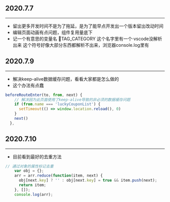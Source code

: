 ## 2020.7.7 
***
- 留出更多开发时间不是为了拖延，是为了能早点开发出一个版本留出改动时间
- 编辑页面动画有点问题，组件复用量底下
- 记一个有意思的变量名  TAG_CATEGORY 这个名字里有一个·vscode没解析出来 这个符号好像大部分东西都解析不出来，浏览器console.log里有

## 2020.7.9
***
- 解决keep-alive数据缓存问题，看看大家都是怎么做的
- 这个办法有点蠢
``` javascript
beforeRouteEnter(to, from, next) {
    // 解决因为此页面使用了keep-alive导致的非必须的数据缓存问题
    if (from.name === 'luckyCouponList') {
      setTimeout(() => window.location.reload(), 0)
    }
    next()
  },
```

## 2020.7.10 
***
- 目前看到最好的去重方法
``` javascript
// 通过对象的属性标记去重
    var obj = {};
    arr = arr.reduce(function(item, next) {
      obj[next.key] ? '' : obj[next.key] = true && item.push(next);
      return item;
    }, []);
    console.log(arr);
```
